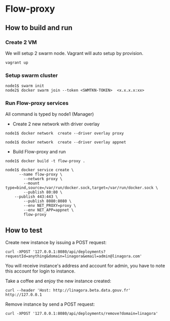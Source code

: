 # Flow-proxy

## How to build and run

### Create 2 VM  

We will setup 2 swarm node. Vagrant will auto setup by provision.

```
vagrant up
```

### Setup swarm cluster
```
node1$ swarm init
node2$ docker swarm join --token <SWMTKN-TOKEN>  <x.x.x.x:xx>
```

### Run Flow-proxy services
All command is typed by node1 (Manager)

- Create 2 new network with driver overlay

```
node1$ docker network  create --driver overlay proxy
```
```
node1$ docker network  create --driver overlay appnet
```

- Build Flow-proxy and run

```
node1$ docker build -t flow-proxy .
```
```
node1$ docker service create \
	  --name flow-proxy \
		--network proxy \
		--mount type=bind,source=/var/run/docker.sock,target=/var/run/docker.sock \
		--publish 80:80 \
    --publish 443:443 \
		--publish 8080:8080 \
		--env NET_PROXY=proxy \
		--env NET_APP=appnet \
		flow-proxy
```

## How to test

Create new instance by issuing a POST request:

```
curl -XPOST '127.0.0.1:8080/api/deployments?requestId=anything&domain=linagora&email=admin@linagora.com'
```
You will receive instance's address and account for admin, you have to note this account for login to instance.

Take a coffee and enjoy the new instance created:

```
curl --header 'Host: http://linagora.beta.data.gouv.fr' http://127.0.0.1
```

Remove instance by send a POST request:

```
curl -XPOST '127.0.0.1:8080/api/deployments/remove?domain=linagora'
```
